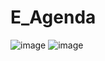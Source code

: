 # E_Agenda

![image](https://user-images.githubusercontent.com/90865544/163630207-97fa5935-69ee-4477-bdc6-1fd032590fd9.png)
![image](https://user-images.githubusercontent.com/90865544/163630265-5774b0f0-db15-4809-86b7-74e6bc5e9591.png)
